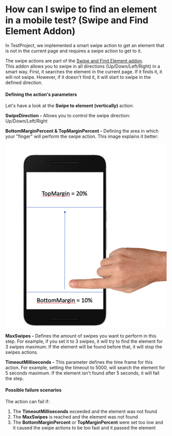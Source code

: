 # How can I swipe to find an element in a mobile test? (Swipe and Find Element Addon)

In TestProject, we implemented a smart swipe action to get an element that is not in the current page and requires a swipe action to get to it.

The swipe actions are part of the [Swipe and Find Element addon](https://addons.testproject.io/swipe-and-find-element).\
This addon allows you to swipe in all directions (Up/Down/Left/Right) in a smart way. First, it searches the element in the current page. If it finds it, it will not swipe. However, if it doesn't find it, it will start to swipe in the defined direction.

#### Defining the action's parameters <a href="#defining-the-actions-parameters" id="defining-the-actions-parameters"></a>

Let's have a look at the **Swipe to element (vertically)** action:

**SwipeDirection -** Allows you to control the swipe direction: Up/Down/Left/Right

**BottomMarginPercent & TopMarginPercent -** Defining the area in which your "finger" will perform the swipe action. This image explains it better:

![](<../../.gitbook/assets/image (482) (1).png>)

**MaxSwipes -** Defines the amount of swipes you want to perform in this step. For example, if you set it to 3 swipes, it will try to find the element for 3 swipes maximum. If the element will be found before that, it will stop the swipes actions.

**TimeoutMilliseconds -** This parameter defines the time frame for this action. For example, setting the timeout to 5000, will search the element for 5 seconds maximum. If the element isn't found after 5 seconds, it will fail the step.

#### Possible failure scenarios <a href="#possible-failure-scenarios" id="possible-failure-scenarios"></a>

The action can fail if:&#x20;

1. The **TimeoutMilliseconds** exceeded and the element was not found
2. The **MaxSwipes** is reached and the element was not found
3. The **BottomMarginPercent** or **TopMarginPercent** were set too low and it caused the swipe actions to be too fast and it passed the element
